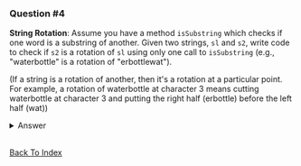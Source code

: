 ### Question #4

**String Rotation**: Assume you have a method `isSubstring` which checks if one word is a substring of another. Given two strings, `sl` and `s2`, write code to check if `s2` is a rotation of `sl` using only one call to `isSubstring` (e.g., "waterbottle" is a rotation of "erbottlewat").

(If a string is a rotation of another, then it's a rotation at a particular point. For example,
a rotation of waterbottle at character 3 means cutting waterbottle at character 3
and putting the right half (erbottle) before the left half (wat))

<details>
<summary>Answer</summary>

If a `s2` is a rotation of `s1`, it means that there is a pivot point at `s1`, which divides the string to two. let's call the two parts `x` and `y`.
if the left half of `s1` is "wat", and the right one is "erbottle", we can denote it like this:

`s1 = waterbottle = xy`

and s2 will be:
`s2 = erbottlewat = yx`

if we concatinate s2 to itself, we'll get:
`s2s2 = erbottlewaterbottlewat = yxyx`

and we can see that:
`xy ⊆ yxyx`

code:

```JavaScript
// mimic `isSubstring` in JS
const isSubstring = (string, subString) => {
  return string.includes(subString)
}

const isRotation = (s1, s2) => {
return isSubstring((s2 + s2), s1)
}

```

Runtime complexity of this algorithm is `O(n)`.

</details>

<br>

[Back To Index](../index.md)
